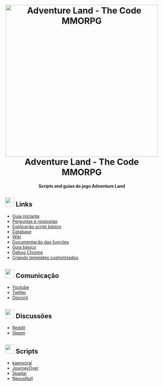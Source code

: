 <h1 align="center">
  <br>
  <a href="https://store.steampowered.com/app/777150/Adventure_Land__The_Code_MMORPG/" target="_blank"><img src="https://steamcdn-a.akamaihd.net/steam/apps/777150/capsule_616x353.jpg?t=1549854220" alt="Adventure Land - The Code MMORPG" width="500"></a>
  <br>
  Adventure Land - The Code MMORPG
  <br>
</h1>

<h4 align="center">Scripts and guias do jogo Adventure Land</h4>

## <img src="https://iconutopia.com/wp-content/uploads/2016/06/icon-design-guide.png" width="30" height="30"> Links
* [Guia iniciante](https://steamcommunity.com/sharedfiles/filedetails/?id=1636142608)
* [Perguntas e respostas](https://steamcommunity.com/sharedfiles/filedetails/?id=1640326394)
* [Explicação script básico](https://steamcommunity.com/sharedfiles/filedetails/?id=1652496658)
* [Database](http://adventurecode.club/)
* [Wiki](https://adventureland.fandom.com/wiki/AdventureLand_Wiki)
* [Documentação das funções](https://nexusnull.github.io/adventureland/index.html)
* [Guia básico](https://docs.google.com/document/d/18xG9NaO1mm7cSx7wMIQEtrkGzFHo6WrEE_TZcbeAFnA)
* [Debug Chrome](https://www.reddit.com/r/AdventureLand/comments/58yp8e/)
* [Criando templates customizados](https://github.com/LVCarnevalli/adventureland/tree/master/GUI/tampermonkey)

## <img src="https://www.freeiconspng.com/uploads/megaphone-icon--flatastic-11-iconset--custom-icon-design-30.png" width="30" height="30"> Comunicação
* [Youtube](https://www.youtube.com/channel/UCc3ofApE56G_bhFQ7CZ7TZA)
* [Twitter](https://twitter.com/CodeMMORPG)
* [Discord](https://discord.gg/44yUVeU)

## <img src="http://www.docedalena.com.br/Images/Icons/Icon_Question.png" width="30" height="30"> Discussões
* [Reddit](http://www.reddit.com/r/adventureland)
* [Steam](https://steamcommunity.com/app/777150/discussions/)

## <img src="https://cdn.iconscout.com/icon/free/png-256/code-data-programming-script-document-file-4-39745.png" width="30" height="30"> Scripts
* [kaansoral](https://github.com/kaansoral/adventureland/)
* [JourneyOver](https://github.com/JourneyOver/Adventure_Land_Codes)
* [Spadar](https://github.com/Spadar/AdventureLand)
* [NexusNull](https://github.com/NexusNull/adventureland)
